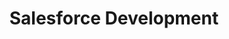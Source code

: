 ---
layout: solution
title: Salesforce Development
permalink: /solutions/technology-consulting/salesforce-development
description: "Elevate Your Salesforce Journey: Bespoke Development Solutions"
og_image_url: /assets/img/photos/opengraph/axops-technologies-og-image-v1.jpg
---